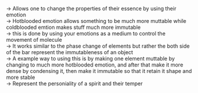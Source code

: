 -> Allows one to change the properties of their essence by using their emotion  
-> Hotblooded emotion allows something to be much more muttable while coldblooded emtion makes stuff much more immutable  
-> this is done by using your emotions as a medium to control the movement of molecule  
-> It works similar to the phase change of elements but rather the both side of the bar represent the immutableness of an object  
-> A example way to using this is by making one element muttable by changing to much more hotblooded emotion, and after that make it more dense by condensing it, then make it immutable so that it retain it shape and more stable  
-> Represent the personiality of a spirit and their temper